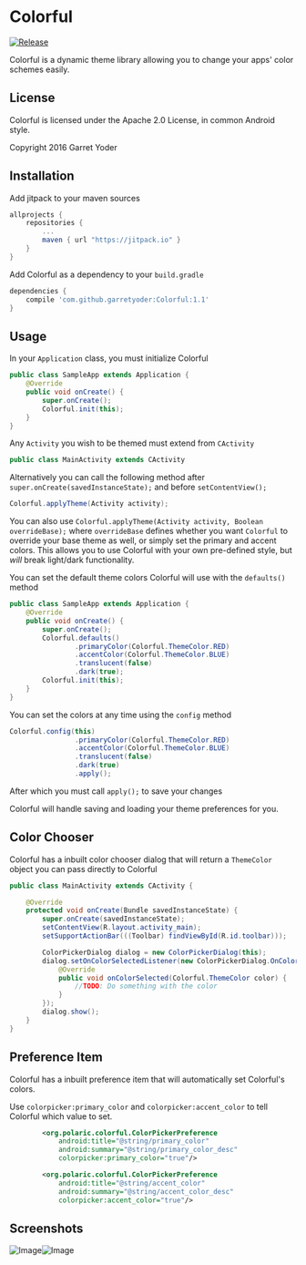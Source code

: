 # Colorful
[![Release](https://jitpack.io/v/garretyoder/Colorful.svg)](https://jitpack.io/#garretyoder/Colorful)


Colorful is a dynamic theme library allowing you to change your apps' color schemes easily.


## License

Colorful is licensed under the Apache 2.0 License, in common Android style.

Copyright 2016 Garret Yoder


## Installation
Add jitpack to your maven sources
```groovy
allprojects {
    repositories {
        ...
        maven { url "https://jitpack.io" }
    }
}
```
Add Colorful as a dependency to your `build.gradle`
```groovy
dependencies {
    compile 'com.github.garretyoder:Colorful:1.1'
}
```

## Usage

In your `Application` class, you must initialize Colorful
```java
public class SampleApp extends Application {
    @Override
    public void onCreate() {
        super.onCreate();
        Colorful.init(this);
    }
}
```
Any `Activity` you wish to be themed must extend from `CActivity`
```java
public class MainActivity extends CActivity
```

Alternatively you can call the following method after `super.onCreate(savedInstanceState);` and before `setContentView();`
```java
Colorful.applyTheme(Activity activity);
```

You can also use `Colorful.applyTheme(Activity activity, Boolean overrideBase);` where `overrideBase` defines whether you want `Colorful` to override your base theme as well, or simply set the primary and accent colors. This allows you to use Colorful with your own pre-defined style, but *will* break light/dark functionality.

You can set the default theme colors Colorful will use with the `defaults()` method
```java
public class SampleApp extends Application {
    @Override
    public void onCreate() {
        super.onCreate();
        Colorful.defaults()
                .primaryColor(Colorful.ThemeColor.RED)
                .accentColor(Colorful.ThemeColor.BLUE)
                .translucent(false)
                .dark(true);
        Colorful.init(this);
    }
}
```
You can set the colors at any time using the `config` method
```java
Colorful.config(this)
                .primaryColor(Colorful.ThemeColor.RED)
                .accentColor(Colorful.ThemeColor.BLUE)
                .translucent(false)
                .dark(true)
                .apply();
```
After which you must call `apply();` to save your changes

Colorful will handle saving and loading your theme preferences for you.

## Color Chooser

Colorful has a inbuilt color chooser dialog that will return a `ThemeColor` object you can pass directly to Colorful
```java
public class MainActivity extends CActivity {

    @Override
    protected void onCreate(Bundle savedInstanceState) {
        super.onCreate(savedInstanceState);
        setContentView(R.layout.activity_main);
        setSupportActionBar(((Toolbar) findViewById(R.id.toolbar)));

        ColorPickerDialog dialog = new ColorPickerDialog(this);
        dialog.setOnColorSelectedListener(new ColorPickerDialog.OnColorSelectedListener() {
            @Override
            public void onColorSelected(Colorful.ThemeColor color) {
                //TODO: Do something with the color
            }
        });
        dialog.show();
    }
}
```

## Preference Item
Colorful has a inbuilt preference item that will automatically set Colorful's colors.

Use `colorpicker:primary_color` and `colorpicker:accent_color` to tell Colorful which value to set.
```xml
        <org.polaric.colorful.ColorPickerPreference
            android:title="@string/primary_color"
            android:summary="@string/primary_color_desc"
            colorpicker:primary_color="true"/>

        <org.polaric.colorful.ColorPickerPreference
            android:title="@string/accent_color"
            android:summary="@string/accent_color_desc"
            colorpicker:accent_color="true"/>
```
           

## Screenshots
![Image](screenshots/art1.png)![Image](screenshots/art2.png)
